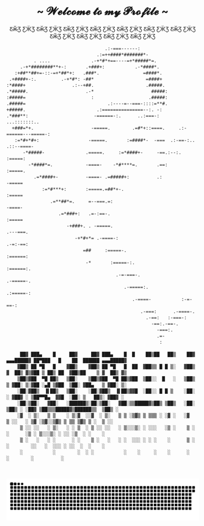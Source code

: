  
<div>
<h1 align="center">~  𝓦𝓮𝓵𝓬𝓸𝓶𝓮 𝓽𝓸 𝓶𝔂 𝓟𝓻𝓸𝓯𝓲𝓵𝓮  ~</h1>

<div align="center">

<p>Ƹ̴Ӂ̴Ʒ ƸӜƷ  Ƹ̴Ӂ̴Ʒ ƸӜƷ  Ƹ̴Ӂ̴Ʒ ƸӜƷ  Ƹ̴Ӂ̴Ʒ ƸӜƷ  Ƹ̴Ӂ̴Ʒ ƸӜƷ  Ƹ̴Ӂ̴Ʒ ƸӜƷ  Ƹ̴Ӂ̴Ʒ ƸӜƷ  Ƹ̴Ӂ̴Ʒ ƸӜƷ  Ƹ̴Ӂ̴Ʒ ƸӜƷ  Ƹ̴Ӂ̴Ʒ ƸӜƷ  Ƹ̴Ӂ̴Ʒ ƸӜƷ </p>
</div>
</div>

 ```
                                     .:-===------:                                        
                                  .:=++####*#######*-                                     
           . ....               .-+*#*+==----=+*#####*=.                                  
      .-+*########**+-:       .+###+:           .-*####*.                                 
    :+##**##+=-::-=+*##*+:   .###*.                =####*.                                
  .+####+-:.         .-+*#*: -##*                   =####+                                
 :*####+                 .:--+##.                   .#####.                               
.*#####.                     .-*                     #####:                               
:#####=                        :                    .#####:                               
.#####=                              .:----=--===-::::=**#.                               
 +#####.                          .:===============--:. -:                                
 .*###**:                        -======-:.      ..:===-:           ...:::::::..          
   +###=*+.                     -=====.        .=#*+::====.     .:-======---=====-:       
    :=*#+*#+:                  -=====.       :=####*-  -===  .:-==-:..     .::--====-     
       -*#####-               .=====.     :=*####+-     -==.:--:.               :=====:   
         -*####*=.            -====-    -*#****=.       .==:                     :=====.  
           .=*####+-          -====- .=#####+:          .:                        -=====  
              :=*#***+:       :=====.=##*+-.                                      :=====  
                 .=**##*=.     =--===.=:                                          -====-  
                    .=*###+:   .=-:==-.                                          :=====   
                       -+###+. . -=====.                                       .---===.   
                          -+*#+*= .-====-:                                   .-=:-==:     
                             =##     :=====-.                              :======:       
                              -*       :=====-:.                         :======:.        
                                         .-=-===-.                    .-=====-.           
                                            .-=====:.              .:=====-:              
                                               .-====-           :-=-==-:                 
                                                  .-===:      .-====-.                    
                                                    .-==:   :-===-:                       
                                                      -==:.-==-.                          
                                                        -===:.                            
                                                        .=-                               
                                                         :

      ██▓ ███▄    █     ██▓     ██▓ ███▄    █  █    ██▒██   ██▒    ██▓   ▄▄▄█████▓ ██▀███   █    ██  ██████ ▄▄▄█████▓
     ▓██▒ ██ ▀█   █    ▓██▒    ▓██▒ ██ ▀█   █  ██  ▓██▒▒ █ █ ▒░   ▓██▒   ▓  ██▒ ▓▒▓██ ▒ ██▒ ██  ▓██▒██    ▒ ▓  ██▒ ▓▒
     ▒██▒▓██  ▀█ ██▒   ▒██░    ▒██▒▓██  ▀█ ██▒▓██  ▒██░░  █   ░   ▒██▒   ▒ ▓██░ ▒░▓██ ░▄█ ▒▓██  ▒██░ ▓██▄   ▒ ▓██░ ▒░
     ░██░▓██▒  ▐▌██▒   ▒██░    ░██░▓██▒  ▐▌██▒▓▓█  ░██░░ █ █ ▒    ░██░   ░ ▓██▓ ░ ▒██▀▀█▄  ▓▓█  ░██░ ▒   ██▒░ ▓██▓ ░ 
     ░██░▒██░   ▓██░   ░██████▒░██░▒██░   ▓██░▒▒█████▓▒██▒ ▒██▒   ░██░     ▒██▒ ░ ░██▓ ▒██▒▒▒█████▓▒██████▒▒  ▒██▒ ░ 
     ░▓  ░ ▒░   ▒ ▒    ░ ▒░▓  ░░▓  ░ ▒░   ▒ ▒ ░▒▓▒ ▒ ▒▒▒ ░ ░▓ ░   ░▓       ▒ ░░   ░ ▒▓ ░▒▓░░▒▓▒ ▒ ▒▒ ▒▓▒ ▒ ░  ▒ ░░   
      ▒ ░░ ░░   ░ ▒░   ░ ░ ▒  ░ ▒ ░░ ░░   ░ ▒░░░▒░ ░ ░░░   ░▒ ░    ▒ ░       ░      ░▒ ░ ▒░░░▒░ ░ ░░ ░▒  ░ ░    ░    
      ▒ ░   ░   ░ ░      ░ ░    ▒ ░   ░   ░ ░  ░░░ ░ ░ ░    ░      ▒ ░     ░        ░░   ░  ░░░ ░ ░░  ░  ░    ░      
      ░           ░        ░  ░ ░           ░    ░     ░    ░      ░                 ░        ░          ░           
                                                                                                                     
                         
```
<div>
<div align="center">  
 
 <picture>
  <source media="(prefers-color-scheme: dark)" srcset="https://raw.githubusercontent.com/jaiaani/jaiaani/output/github-contribution-grid-snake-dark.svg">
  <source media="(prefers-color-scheme: dark)" srcset="https://raw.githubusercontent.com/jaiaani/jaiaani/output/github-contribution-grid-snake.svg">
  <img alt="github contribution grid snake animation" src="https://raw.githubusercontent.com/jaiaani/jaiaani/output/github-contribution-grid-snake.svg">
</picture>
  
</div>
